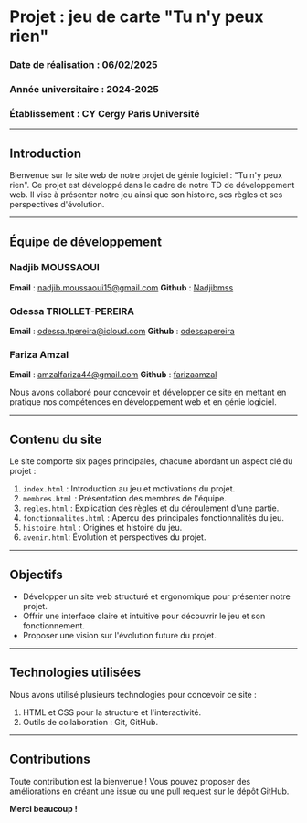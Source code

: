 # Projet : jeu de carte "Tu n'y peux rien"

### Date de réalisation : 06/02/2025
### Année universitaire : 2024-2025
### Établissement : CY Cergy Paris Université

---------------------------------------------------------------------------------------------------------------------------------------------------------------------------

## Introduction

Bienvenue sur le site web de notre projet de génie logiciel : "Tu n'y peux rien".
Ce projet est développé dans le cadre de notre TD de développement web. Il vise à présenter notre jeu ainsi que son histoire, ses règles et ses perspectives d'évolution.

---------------------------------------------------------------------------------------------------------------------------------------------------------------------------

## Équipe de développement

### Nadjib MOUSSAOUI
**Email** : nadjib.moussaoui15@gmail.com
**Github** : [Nadjibmss](https://github.com/Nadjibmss)

### Odessa TRIOLLET-PEREIRA
**Email** : odessa.tpereira@icloud.com
**Github** : [odessapereira](https://github.com/odessapereira)

### Fariza Amzal
**Email** : amzalfariza44@gmail.com
**Github** : [farizaamzal](https://github.com/farizaamzal)

Nous avons collaboré pour concevoir et développer ce site en mettant en pratique nos compétences en développement web et en génie logiciel.

---------------------------------------------------------------------------------------------------------------------------------------------------------------------------

## Contenu du site

Le site comporte six pages principales, chacune abordant un aspect clé du projet :

1. `index.html` : Introduction au jeu et motivations du projet.
2. `membres.html` : Présentation des membres de l'équipe.
3. `regles.html` : Explication des règles et du déroulement d'une partie.
4. `fonctionnalites.html` : Aperçu des principales fonctionnalités du jeu.
5. `histoire.html` : Origines et histoire du jeu.
6. `avenir.html`: Évolution et perspectives du projet.


---------------------------------------------------------------------------------------------------------------------------------------------------------------------------

## Objectifs

* Développer un site web structuré et ergonomique pour présenter notre projet.
* Offrir une interface claire et intuitive pour découvrir le jeu et son fonctionnement.
* Proposer une vision sur l'évolution future du projet.

---------------------------------------------------------------------------------------------------------------------------------------------------------------------------

## Technologies utilisées

Nous avons utilisé plusieurs technologies pour concevoir ce site :

1. HTML et CSS pour la structure et l'interactivité.
2. Outils de collaboration : Git, GitHub.

---------------------------------------------------------------------------------------------------------------------------------------------------------------------------

## Contributions

Toute contribution est la bienvenue ! Vous pouvez proposer des améliorations en créant une issue ou une pull request sur le dépôt GitHub.

**Merci beaucoup !**
